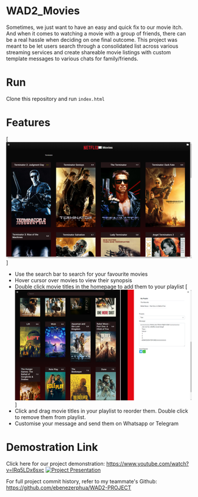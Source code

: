 # WAD2_Movies
Sometimes, we just want to have an easy and quick fix to our movie itch. And when it comes to watching a movie with a group of friends, there can be a real hassle when deciding on one final outcome.  This project was meant to be let users search through a consolidated list across various streaming services and create shareable movie listings with custom template messages to various chats for family/friends.

# Run
Clone this repository and run `index.html`

# Features
[![Homepage](./screenshots/homepage.png)]
- Use the search bar to search for your favourite movies
- Hover cursor over movies to view their synopsis
- Double click movie titles in the homepage to add them to your playlist
[![Playlist](./screenshots/playlist.png)]
- Click and drag movie titles in your playlist to reorder them. Double click to remove them from playlist.
- Customise your message and send them on Whatsapp or Telegram

# Demostration Link
Click here for our project demonstration: https://www.youtube.com/watch?v=IRq5LDx6sxc
[![Project Presentation](./screenshots/demostration.gif)](https://www.youtube.com/watch?v=IRq5LDx6sxc)

For full project commit history, refer to my teammate's Github: https://github.com/ebenezerphua/WAD2-PROJECT
